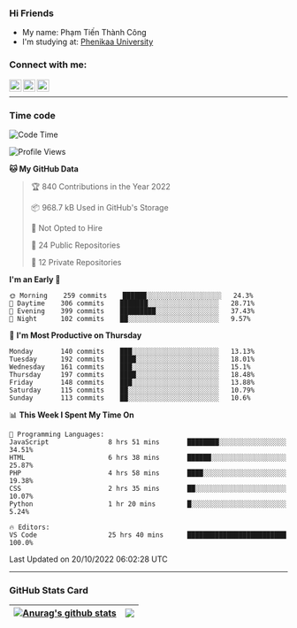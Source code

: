 ### Hi Friends

- My name: Phạm Tiến Thành Công
- I'm studying at: [Phenikaa University]


### Connect with me:
[<img align="left" alt="PhamTienThanhCong | Facebook" width="22px" src="https://upload.wikimedia.org/wikipedia/commons/thumb/1/16/Facebook-icon-1.png/640px-Facebook-icon-1.png" />][facebook]
[<img align="left" alt="PhamTienThanhCong | Zalo" width="22px" src="https://www.anphatpc.com.vn/template/anphat_2020v2/images/icon-zalo.jpg" />][zalo]
[<img align="left" alt="PhamTienThanhCong | LinkedIn" width="22px" src="https://cdn3.iconfinder.com/data/icons/inficons/512/linkedin.png" />][linkedin]

<br />

---

### Time code

<!--START_SECTION:waka-->
![Code Time](http://img.shields.io/badge/Code%20Time-628%20hrs%2042%20mins-blue)

![Profile Views](http://img.shields.io/badge/Profile%20Views-17-blue)

**🐱 My GitHub Data** 

> 🏆 840 Contributions in the Year 2022
 > 
> 📦 968.7 kB Used in GitHub's Storage 
 > 
> 🚫 Not Opted to Hire
 > 
> 📜 24 Public Repositories 
 > 
> 🔑 12 Private Repositories  
 > 
**I'm an Early 🐤** 

```text
🌞 Morning    259 commits    ██████░░░░░░░░░░░░░░░░░░░   24.3% 
🌆 Daytime    306 commits    ███████░░░░░░░░░░░░░░░░░░   28.71% 
🌃 Evening    399 commits    █████████░░░░░░░░░░░░░░░░   37.43% 
🌙 Night      102 commits    ██░░░░░░░░░░░░░░░░░░░░░░░   9.57%

```
📅 **I'm Most Productive on Thursday** 

```text
Monday       140 commits    ███░░░░░░░░░░░░░░░░░░░░░░   13.13% 
Tuesday      192 commits    ████░░░░░░░░░░░░░░░░░░░░░   18.01% 
Wednesday    161 commits    ███░░░░░░░░░░░░░░░░░░░░░░   15.1% 
Thursday     197 commits    ████░░░░░░░░░░░░░░░░░░░░░   18.48% 
Friday       148 commits    ███░░░░░░░░░░░░░░░░░░░░░░   13.88% 
Saturday     115 commits    ██░░░░░░░░░░░░░░░░░░░░░░░   10.79% 
Sunday       113 commits    ██░░░░░░░░░░░░░░░░░░░░░░░   10.6%

```


📊 **This Week I Spent My Time On** 

```text
💬 Programming Languages: 
JavaScript               8 hrs 51 mins       ████████░░░░░░░░░░░░░░░░░   34.51% 
HTML                     6 hrs 38 mins       ██████░░░░░░░░░░░░░░░░░░░   25.87% 
PHP                      4 hrs 58 mins       ████░░░░░░░░░░░░░░░░░░░░░   19.38% 
CSS                      2 hrs 35 mins       ██░░░░░░░░░░░░░░░░░░░░░░░   10.07% 
Python                   1 hr 20 mins        █░░░░░░░░░░░░░░░░░░░░░░░░   5.24%

🔥 Editors: 
VS Code                  25 hrs 40 mins      █████████████████████████   100.0%

```


 Last Updated on 20/10/2022 06:02:28 UTC
<!--END_SECTION:waka-->

---

### GitHub Stats Card

| <a href="https://github.com/phamtienthanhcong"><img align="center" src="https://github-readme-stats.vercel.app/api?username=PhamTienThanhCong&show_icons=true&include_all_commits=true&theme=buefy&hide_border=true&theme=ocean_dark" alt="Anurag's github stats" /></a> | <a href="https://github.com/phamtienthanhcong"><img align="center" src="https://github-readme-stats.vercel.app/api/top-langs/?username=PhamTienThanhCong&layout=compact&theme=buefy&hide_border=true&theme=ocean_dark" /></a> |
| ------------- | ------------- |

[Phenikaa University]: https://phenikaa-uni.edu.vn/vi
[facebook]: https://www.facebook.com/phamtienthanhcong
[linkedin]: https://linkedin.com/in/phamtienthanhcong
[zalo]: https://zalo.me/0396396332
[tiktok]: https://www.tiktok.com/@phamtienthanhcong
[web]: https://github.com/PhamTienThanhCong/web_dev
[min project]: https://github.com/PhamTienThanhCong/Project-Of-Web
[c and cpp]: https://github.com/PhamTienThanhCong/Code_C_and_Cpro
[python]: https://github.com/PhamTienThanhCong/Python_beginer
